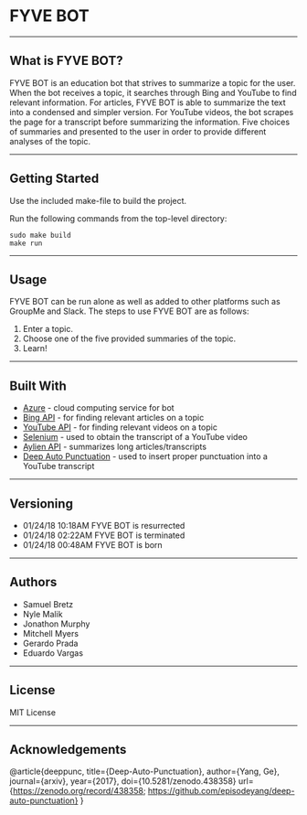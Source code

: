 # FYVE BOT

----
## What is FYVE BOT?

FYVE BOT is an education bot that strives to summarize a topic for the user. When the bot receives a topic, it searches through Bing and YouTube to find relevant information. For articles, FYVE BOT is able to summarize the text into a condensed and simpler version. For YouTube videos, the bot scrapes the page for a transcript before summarizing the information. Five choices of summaries and presented to the user in order to provide different analyses of the topic.

----
## Getting Started

Use the included make-file to build the project.

Run the following commands from the top-level directory:
```
sudo make build
make run 
```

----
## Usage

FYVE BOT can be run alone as well as added to other platforms such as GroupMe and Slack. The steps to use FYVE BOT are as follows:

1. Enter a topic.
2. Choose one of the five provided summaries of the topic.
3. Learn!

----
## Built With

* [Azure](https://azure.microsoft.com/en-us/) - cloud computing service for bot
* [Bing API](https://azure.microsoft.com/en-us/services/cognitive-services/bing-web-search-api/) - for finding relevant articles on a topic
* [YouTube API](https://developers.google.com/youtube/v3/) - for finding relevant videos on a topic
* [Selenium](https://www.seleniumhq.org/) - used to obtain the transcript of a YouTube video
* [Aylien API](https://aylien.com/text-api/summarization/) - summarizes long articles/transcripts
* [Deep Auto Punctuation](https://github.com/episodeyang/deep-auto-punctuation) - used to insert proper punctuation into a YouTube transcript

----
## Versioning

* 01/24/18 10:18AM FYVE BOT is resurrected
* 01/24/18 02:22AM FYVE BOT is terminated
* 01/24/18 00:48AM FYVE BOT is born

----
## Authors

* Samuel Bretz
* Nyle Malik
* Jonathon Murphy
* Mitchell Myers
* Gerardo Prada
* Eduardo Vargas

----
## License

MIT License


----
## Acknowledgements

@article{deeppunc,
  title={Deep-Auto-Punctuation},
  author={Yang, Ge},
  journal={arxiv},
  year={2017},
  doi={10.5281/zenodo.438358}
  url={https://zenodo.org/record/438358;
       https://github.com/episodeyang/deep-auto-punctuation}
}
